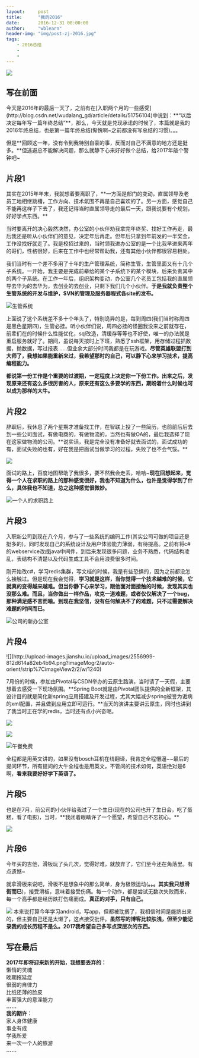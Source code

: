 ```yaml
---
layout:     post
title:      "我的2016"
date:       2016-12-31 00:00:00
author:     "wblearn"
header-img: "img/post-zj-2016.jpg"
tags:
    - 2016总结
    - 
    - 
---
```


![](http://upload-images.jianshu.io/upload_images/2556999-521d7b975b962cca.png?imageMogr2/auto-orient/strip%7CimageView2/2/w/1240)

<h2>写在前面</h2>
今天是2016年的最后一天了，之前有在[入职两个月的一些感受](http://blog.csdn.net/wudalang_gd/article/details/51756104)中说到：**“以后决定每年写一篇年终总结”**，那么，今天就是兑现承诺的时候了，本篇就是我的2016年终总结，也是第一篇年终总结(惭愧啊~之前都没有写总结的习惯)。。。

但是**回顾这一年，没有令到我特别自豪的事，反而对自己不满意的地方还是挺多。**但逃避总不能解决问题，那么就静下心来好好做个总结，给2017年敲个警钟吧~

<h2>片段1</h2>
其实在2015年年末，我就想着要离职了，**一方面是部门的变动，直属领导及老员工地相继跳槽，工作方向、技术氛围不再是自己喜欢的了。另一方面，感觉自己不能再这样子下去了，我还记得当时直属领导走的最后一天，跟我说要有个规划，好好学点东西。**

当时要离开的决心毅然决然，办公室的小伙伴劝我拿完年终奖、找好工作再走，最后我还是听从小伙伴们的意见，决定年后再走。但年后只拿到年前发的一半奖金，工作没找好就走了。我是校招过来的，当时领我进办公室的是一个比我早进来两年的哥们，性格很好，后来在工作中也经常帮助我，还有其他小伙伴都很容易相处。

我们当时有一个差不多用了十年的生产管理系统，简称生管，生管里面又有十几个子系统。一开始，我主要是完成前辈给的某个子系统下的某个模块，后来负责其中的两个子系统。在工作一年后，组织架构变动，办公室几个老员工包括我的直属领导去华为的去华为，去创业的去创业，只剩下我们几个小伙伴。**于是我就负责整个生管系统的开发与维护，SVN的管理及服务器程式各site的发布。**


![生管系统](http://upload-images.jianshu.io/upload_images/2556999-3eb4f83c8e6ca809.png?imageMogr2/auto-orient/strip%7CimageView2/2/w/1240)

上面说了这个系统差不多十个年头了，特别诡异的是，每到周四(我们当时称周四是黑色星期四)，生管必挂。听小伙伴们说，周四必挂的怪圈我没来之前就存在，前辈们在的时候什么性能优化，sql改造，清缓存等等也不好使，唯一的办法就是重启服务就好了。期间，虽说每天按时上下班，熟悉了ssh框架，用存储过程抓数据，抛数据，写过报表......但业余大部分时间我都是在玩游戏。**尽管英雄联盟打到大师了，我想如果能重新来过，我希望那时的自己，可以静下心来学习技术，提高编程能力。**

**都说第一份工作是个重要的过渡期，一定程度上决定你一下份工作。出来之后，发现原来还有这么多很厉害的人，原来还有这么多要学的东西，期盼着什么时候也可以成为那样的大牛。**



<h2>片段2</h2>
辞职后，我休息了两个星期才准备找工作，在智联上投了一些简历，也前前后后去到一些公司面试，有做电商的，有做物流的，当然也有做OA的，最后我选择了现在这家做物流的公司。**说实话，我是完全没有准备好就去面试的，面试成功的有，面试失败的也有，好在我是把面试当做学习的过程，失败了也不会气馁。**



![](http://upload-images.jianshu.io/upload_images/2556999-8028017c008d8429.png?imageMogr2/auto-orient/strip%7CimageView2/2/w/1240)



面试的路上，百度地图帮助了我很多，要不然我会走丢，哈哈~**现在回想起来，觉得一个人在求职的路上的那种感觉很好，我也不知道为什么，也许是觉得学到了什么，具体我也不知道，总之这种感觉很微妙。**


![一个人的求职路上](http://upload-images.jianshu.io/upload_images/2556999-bb34435a92b937b8.jpg?imageMogr2/auto-orient/strip%7CimageView2/2/w/1240)

<h2>片段3</h2>
入职新公司到现在八个月，参与了一些系统的编码工作(其实公司可做的项目还是挺多的)，同时发现自己的系统设计及用户体验能力薄弱，有待提高。之前有将c#的webservice改成java中间件，到后来发现很多问题，业务不熟悉，代码结构凌乱，表结构不清楚以及代码生成工具不会用浪费很多时间。

刚开始改c#，学习redis集群，写文档的时候，我是有些恐惧的，因为之前都没怎么接触过。但是现在我会觉得，**学习就是这样，当你觉得一个技术越难的时候，它就真的变得越来越难。但当你静下心来学习，跟他面对面接触的时候，发现其实也没那么难。而且，当你做出一样作品，攻克一道难题，或者仅仅解决了一个bug，那种满足感不言而喻。到现在我坚信，没有任何解决不了的难题，只不过需要解决难题的时间而已。**



![公司的新办公室](http://upload-images.jianshu.io/upload_images/2556999-e78ee9cd03b6a358.jpg?imageMogr2/auto-orient/strip%7CimageView2/2/w/1240)


<h2>片段4</h2>
![](http://upload-images.jianshu.io/upload_images/2556999-812d614a82eb4b94.png?imageMogr2/auto-orient/strip%7CimageView2/2/w/1240)

7月份的时候，参加由Pivotal与CSDN举办的云原生路演，当时请了一天假，主要想着去感受一下现场氛围。**Spring Boot就是由Pivotal团队提供的全新框架，其设计目的就是简化新spring应用搭建及开发过程，尤其大幅减少spring被誉为诟病的xml配置，并且做到应用立即可运行。**当天的演讲主要讲云原生，同时也讲到了我当时正在学的redis，当时还有点小兴奋呢。


![](http://upload-images.jianshu.io/upload_images/2556999-ddc6f6999a129915.jpg?imageMogr2/auto-orient/strip%7CimageView2/2/w/1240)


![](http://upload-images.jianshu.io/upload_images/2556999-9207a8afef3b6d5b.jpg?imageMogr2/auto-orient/strip%7CimageView2/2/w/1240)



![午餐免费](http://upload-images.jianshu.io/upload_images/2556999-882800db9f98b455.png?imageMogr2/auto-orient/strip%7CimageView2/2/w/1240)

全程都是用英文讲的，如果没有bosch耳机在线翻译，我肯定全程懵逼~~最后的提问环节，所有提问的大牛全程也是用英文，不管问的技术如何，英语绝对是6啊，**看来我要好好学下英语了。**

<h2>片段5</h2>
也是在7月，前公司的小伙伴给我过了一个生日(现在的公司也开了生日会，吃了蛋糕，看了电影)，当时，**我闭着眼睛许了一个愿望，希望自己不忘初心。**

![](http://upload-images.jianshu.io/upload_images/2556999-c308e3586496d827.jpg?imageMogr2/auto-orient/strip%7CimageView2/2/w/1240)


<h2>片段6</h2>
今年买的吉他，滑板玩了头几次，觉得好难，就放弃了，它们至今还在角落里。有点遗憾~

就拿滑板来说吧，滑板不是想象中的那么简单，身为极限运动(**。。。其实我只想滑街而已**)，接受滑板，意味着接受伤痛。每一个动作，都是尝试无数次失败而来，每一个高手都是经历跌打伤痛而成。**真正的对手，只有自己。**

![](http://upload-images.jianshu.io/upload_images/2556999-b1d4c7fb7b977ba3.png?imageMogr2/auto-orient/strip%7CimageView2/2/w/1240)
本来说打算今年学习android，写app，但都被耽搁了，我相信时间是能挤出来的，但主要自己还是太懒了，这点接受批评。**虽然写的博客比较肤浅，但至少能记录我的成长历程不是么。2017我希望自己多写点深层次的东西。**

<h2>写在最后</h2>

**2017年即将迎来新的开始，我想要丢弃的：**<br>
懒惰的灵魂<br>
晚期拖延症<br>
很弱的自律力<br>
比纸还薄的脸皮<br>
丰富强大的意淫能力<br>
**……**<br>
**我的期许：**<br>
家人身体健康<br>
事业有成<br>
学我所爱<br>
来一次一个人的旅游<br>
**……**